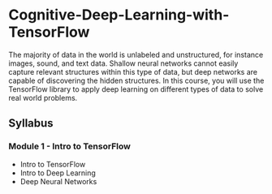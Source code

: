 # Cognitive-Deep-Learning-with-TensorFlow
The majority of data in the world is unlabeled and unstructured, for instance images, sound, and text data. Shallow neural networks cannot easily capture relevant structures within this type of data, but deep networks are capable of discovering the hidden structures. In this course, you will use the TensorFlow library to apply deep learning on different types of data to solve real world problems.

## Syllabus

### Module 1 - Intro to TensorFlow
* Intro to TensorFlow
* Intro to Deep Learning
* Deep Neural Networks